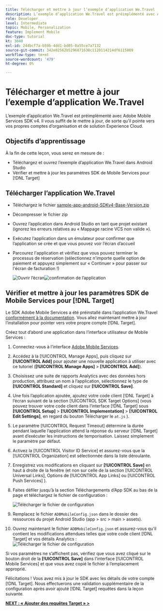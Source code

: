 ```yaml
---
title: Télécharger et mettre à jour l’exemple d’application We.Travel
description: L’exemple d’application We.Travel est préimplémenté avec Adobe Mobile Services SDK v4. Il vous suffit de le mettre à jour pour qu’il pointe vers vos propres comptes d’organisation et de solution Experience Cloud.
role: Developer
level: Intermediate
topic: Mobile, Personalization
feature: Implement Mobile
doc-type: tutorial
kt: 3040
exl-id: 244bcf7a-b59b-4dd1-bd05-0a55ce7a7132
source-git-commit: 342e02562b5296871638c1120114214df6115809
workflow-type: tm+mt
source-wordcount: '479'
ht-degree: 0%

---
```


# Télécharger et mettre à jour l’exemple d’application We.Travel

L’exemple d’application We.Travel est préimplémenté avec Adobe Mobile Services SDK v4. Il vous suffit de le mettre à jour, de sorte qu’il pointe vers vos propres comptes d’organisation et de solution Experience Cloud.

## Objectifs d’apprentissage

À la fin de cette leçon, vous serez en mesure de :

* Téléchargez et ouvrez l’exemple d’application We.Travel dans Android Studio
* Vérifier et mettre à jour les paramètres SDK de Mobile Services pour [!DNL Target]

## Télécharger l’application We.Travel

* Téléchargez le fichier [sample-app-android-SDKv4-Base-Version.zip](assets/sample-app-android-SDKv4-Base-Version.zip)
* Décompresser le fichier zip
* Ouvrez l’application dans Android Studio en tant que projet existant (ignorez les erreurs relatives au « Mappage racine VCS non valide »).
* Exécutez l’application dans un émulateur pour confirmer que l’application se crée et que vous pouvez voir l’écran d’accueil
* Parcourez l&#39;application et vérifiez que vous pouvez terminer le processus de réservation (sélectionnez n&#39;importe quelle option de paiement et appuyez simplement sur « Continuer » pour passer sur l&#39;écran de facturation !)

  ![Ouvrir l’écran ](assets/wetravel_homeScreen.png)![ confirmation de l’application](assets/wetravel_confirmationScreen.png)

## Vérifier et mettre à jour les paramètres SDK de Mobile Services pour [!DNL Target]

Le SDK Adobe Mobile Services a été préinstallé dans l’application We.Travel [conformément à la documentation](https://experienceleague.adobe.com/docs/mobile-services/android/getting-started-android/requirements.html?lang=fr). Vous allez maintenant mettre à jour l’installation pour pointer vers votre propre compte [!DNL Target].

Créez tout d’abord une application dans l’interface utilisateur de Mobile Services :

1. Connectez-vous à l’interface [Adobe Mobile Services](https://mobilemarketing.adobe.com/).
1. Accédez à la [!UICONTROL Manage Apps], puis cliquez sur **[!UICONTROL Add]** pour ajouter une nouvelle application à utiliser avec ce tutoriel (**[!UICONTROL Manage Apps]** > **[!UICONTROL Add]**).
1. Choisissez une suite de rapports Analytics avec des données hors production, attribuez un nom à l’application, sélectionnez le type de **[!UICONTROL Standard]** et cliquez sur **[!UICONTROL Save]**.
1. Une fois l’application ajoutée, ajoutez votre code client [!DNL Target] à l’écran suivant de la section [!UICONTROL SDK Target Options] (vous pouvez trouver votre code client dans l’interface [!DNL Target] sous **[!UICONTROL Setup]** > **[!UICONTROL Implementation]** > **[!UICONTROL Edit Settings]**, en regard du bouton Télécharger le `at.js` ).
1. Le paramètre [!UICONTROL Request Timeout] détermine la durée pendant laquelle l’application attend la réponse du serveur [!DNL Target] avant d’exécuter les instructions de temporisation. Laissez simplement le paramètre par défaut.
1. Activez la [!UICONTROL Visitor ID Service] et assurez-vous que la [!UICONTROL Organization] est sélectionnée dans la liste déroulante.
1. Enregistrez vos modifications en cliquant sur **[!UICONTROL Save]** en haut à droite de la fenêtre (et non sur celle de la section [!UICONTROL Universal Links], Options de [!UICONTROL App Links] ou [!UICONTROL Push Services] ).
1. Faites défiler jusqu’à la section Téléchargements d’App SDK au bas de la page et téléchargez le fichier de configuration :

   ![Télécharger le fichier de configuration](assets/config_file.jpg)

1. Remplacez le fichier `ADBMobileConfig.json` dans le dossier des ressources du projet Android Studio (app > src > main > assets).

1. Ouvrez maintenant le fichier `ADBMobileConfig.json` et assurez-vous qu’il contient les modifications attendues telles que votre code client [!DNL Target] et vos détails Analytics :
   ![Télécharger le fichier de configuration](assets/client_code.jpg)

Si vos paramètres ne s’affichent pas, vérifiez que vous avez cliqué sur le bouton droit de la **[!UICONTROL Save]** dans l’interface [!UICONTROL Mobile Services] et que vous avez copié le fichier à l’emplacement approprié.

Félicitations ! Vous avez mis à jour le SDK avec les détails de votre compte [!DNL Target]. Nous effectuerons une validation supplémentaire de la configuration après avoir ajouté [!DNL Target] requêtes dans la leçon suivante.

**[NEXT : « Ajouter des requêtes Target » >](add-requests.md)**
